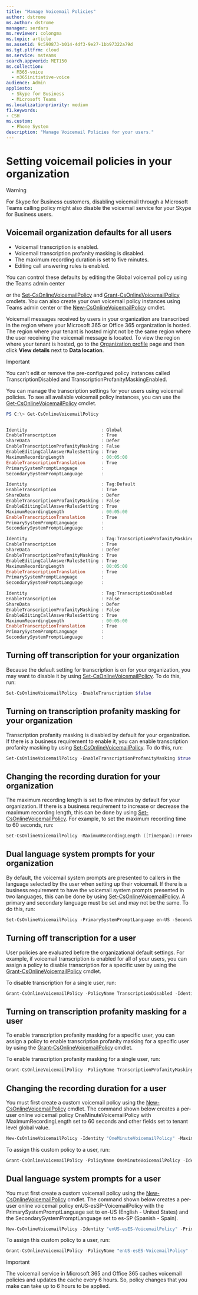 ```yaml
---
title: "Manage Voicemail Policies"
author: dstrome
ms.author: dstrome
manager: serdars
ms.reviewer: colongma
ms.topic: article
ms.assetid: 9c590873-b014-4df3-9e27-1bb97322a79d
ms.tgt.pltfrm: cloud
ms.service: msteams
search.appverid: MET150
ms.collection: 
  - M365-voice
  - m365initiative-voice
audience: Admin
appliesto: 
  - Skype for Business
  - Microsoft Teams
ms.localizationpriority: medium
f1.keywords:
- CSH
ms.custom: 
  - Phone System
description: "Manage Voicemail Policies for your users."
---
```


# Setting voicemail policies in your organization

> [!WARNING]
> For Skype for Business customers, disabling voicemail through a Microsoft Teams calling policy might also disable the voicemail service for your Skype for Business users.

## Voicemail organization defaults for all users
- Voicemail transcription is enabled.
- Voicemail transcription profanity masking is disabled.
- The maximum recording duration is set to five minutes.
- Editing call answering rules is enabled.

You can control these defaults by editing the Global voicemail policy using the Teams admin center 

or the [Set-CsOnlineVoicemailPolicy](/powershell/module/skype/Set-CsOnlineVoicemailPolicy) and [Grant-CsOnlineVoicemailPolicy](/powershell/module/skype/Get-CsOnlineVoicemailPolicy) cmdlets. You can also create your own voicemail policy instances using Teams admin center or the [New-CsOnlineVoicemailPolicy](/powershell/module/skype/New-CsOnlineVoicemailPolicy) cmdlet.

Voicemail messages received by users in your organization are transcribed in the region where your Microsoft 365 or Office 365 organization is hosted. The region where your tenant is hosted might not be the same region where the user receiving the voicemail message is located. To view the region where your tenant is hosted, go to the [Organization profile](https://go.microsoft.com/fwlink/p/?linkid=2067339) page and then click **View details** next to **Data location**.

> [!IMPORTANT]
> You can't edit or remove the pre-configured policy instances called TranscriptionDisabled and TranscriptionProfanityMaskingEnabled.

You can manage the transcription settings for your users using voicemail policies. To see all available voicemail policy instances, you can use the [Get-CsOnlineVoicemailPolicy](/powershell/module/skype/Get-CsOnlineVoicemailPolicy) cmdlet.

```PowerShell
PS C:\> Get-CsOnlineVoicemailPolicy


Identity                            : Global
EnableTranscription                 : True
ShareData                           : Defer
EnableTranscriptionProfanityMasking : False
EnableEditingCallAnswerRulesSetting : True
MaximumRecordingLength              : 00:05:00
EnableTranscriptionTranslation      : True
PrimarySystemPromptLanguage         :
SecondarySystemPromptLanguage       :

Identity                            : Tag:Default
EnableTranscription                 : True
ShareData                           : Defer
EnableTranscriptionProfanityMasking : False
EnableEditingCallAnswerRulesSetting : True
MaximumRecordingLength              : 00:05:00
EnableTranscriptionTranslation      : True
PrimarySystemPromptLanguage         :
SecondarySystemPromptLanguage       :

Identity                            : Tag:TranscriptionProfanityMaskingEnabled
EnableTranscription                 : True
ShareData                           : Defer
EnableTranscriptionProfanityMasking : True
EnableEditingCallAnswerRulesSetting : True
MaximumRecordingLength              : 00:05:00
EnableTranscriptionTranslation      : True
PrimarySystemPromptLanguage         :
SecondarySystemPromptLanguage       :

Identity                            : Tag:TranscriptionDisabled
EnableTranscription                 : False
ShareData                           : Defer
EnableTranscriptionProfanityMasking : False
EnableEditingCallAnswerRulesSetting : True
MaximumRecordingLength              : 00:05:00
EnableTranscriptionTranslation      : True
PrimarySystemPromptLanguage         :
SecondarySystemPromptLanguage       :
```
  
## Turning off transcription for your organization

Because the default setting for transcription is on for your organization, you may want to disable it by using [Set-CsOnlineVoicemailPolicy](/powershell/module/skype/Set-CsOnlineVoicemailPolicy). To do this, run:

```PowerShell
Set-CsOnlineVoicemailPolicy -EnableTranscription $false
```

## Turning on transcription profanity masking for your organization

Transcription profanity masking is disabled by default for your organization. If there is a business requirement to enable it, you can enable transcription profanity masking by using [Set-CsOnlineVoicemailPolicy](/powershell/module/skype/Set-CsOnlineVoicemailPolicy). To do this, run:

```PowerShell
Set-CsOnlineVoicemailPolicy -EnableTranscriptionProfanityMasking $true
```

## Changing the recording duration for your organization

The maximum recording length is set to five minutes by default for your organization. If there is a business requirement to increase or decrease the maximum recording length, this can be done by using [Set-CsOnlineVoicemailPolicy](/powershell/module/skype/Set-CsOnlineVoicemailPolicy). For example, to set the maximum recording time to 60 seconds,  run:

```PowerShell
Set-CsOnlineVoicemailPolicy -MaximumRecordingLength ([TimeSpan]::FromSeconds(60))
```

## Dual language system prompts for your organization

By default, the voicemail system prompts are presented to callers in the language selected by the user when setting up their voicemail. If there is a business requirement to have the voicemail system prompts presented in two languages, this can be done by using [Set-CsOnlineVoicemailPolicy](/powershell/module/skype/Set-CsOnlineVoicemailPolicy). A primary and secondary language must be set and may not be the same. To do this, run:

```PowerShell
Set-CsOnlineVoicemailPolicy -PrimarySystemPromptLanguage en-US -SecondarySystemPromptLanguage es-ES
```

## Turning off transcription for a user

User policies are evaluated before the organizational default settings. For example, if voicemail transcription is enabled for all of your users, you can assign a policy to disable transcription for a specific user by using the [Grant-CsOnlineVoicemailPolicy](/powershell/module/skype/Grant-CsOnlineVoicemailPolicy) cmdlet.

To disable transcription for a single user, run:

```PowerShell
Grant-CsOnlineVoicemailPolicy -PolicyName TranscriptionDisabled -Identity sip:amosmar@contoso.com
```

## Turning on transcription profanity masking for a user

To enable transcription profanity masking for a specific user, you can assign a policy to enable transcription profanity masking for a specific user by using the [Grant-CsOnlineVoicemailPolicy](/powershell/module/skype/Grant-CsOnlineVoicemailPolicy) cmdlet.

To enable transcription profanity masking for a single user, run:

```PowerShell
Grant-CsOnlineVoicemailPolicy -PolicyName TranscriptionProfanityMaskingEnabled -Identity sip:amosmar@contoso.com
```

## Changing the recording duration for a user

You must first create a custom voicemail policy using the [New-CsOnlineVoicemailPolicy](/powershell/module/skype/New-CsOnlineVoicemailPolicy) cmdlet. The command shown below creates a per-user online voicemail policy OneMinuteVoicemailPolicy with MaximumRecordingLength set to 60 seconds and other fields set to tenant level global value.

```PowerShell
New-CsOnlineVoicemailPolicy -Identity "OneMinuteVoicemailPolicy" -MaximumRecordingLength ([TimeSpan]::FromSeconds(60))
```

To assign this custom policy to a user, run: 

```PowerShell
Grant-CsOnlineVoicemailPolicy -PolicyName OneMinuteVoicemailPolicy -Identity sip:amosmar@contoso.com
```

## Dual language system prompts for a user

You must first create a custom voicemail policy using the [New-CsOnlineVoicemailPolicy](/powershell/module/skype/New-CsOnlineVoicemailPolicy) cmdlet. The command shown below creates a per-user online voicemail policy enUS-esSP-VoicemailPolicy with the PrimarySystemPromptLanguage set to en-US (English - United States) and the SecondarySystemPromptLanguage set to es-SP (Spanish - Spain).

```PowerShell
New-CsOnlineVoicemailPolicy -Identity "enUS-esES-VoicemailPolicy" -PrimarySystemPromptLanguage en-US -SecondarySystemPromptLanguage es-ES
```

To assign this custom policy to a user, run: 

```PowerShell
Grant-CsOnlineVoicemailPolicy -PolicyName "enUS-esES-VoicemailPolicy" -Identity sip:amosmar@contoso.com
```

> [!IMPORTANT]
> The voicemail service in Microsoft 365 and Office 365 caches voicemail policies and updates the cache every 6 hours. So, policy changes that you make can take up to 6 hours to be applied.
